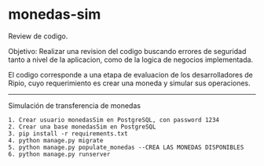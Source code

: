 # monedas-sim
Review de codigo.

Objetivo: Realizar una revision del codigo buscando errores de seguridad tanto a nivel de la aplicacion, como de la logica de negocios implementada.

El codigo corresponde a una etapa de evaluacion de los desarrolladores de Ripio, cuyo requerimiento es crear una moneda y simular sus operaciones.

------------------------------------------------------------------------------

Simulación de transferencia de monedas

    1. Crear usuario monedasSim en PostgreSQL, con password 1234
    2. Crear una base monedasSim en PostgreSQL
    3. pip install -r requirements.txt
    4. python manage.py migrate
    5. python manage.py populate_monedas --CREA LAS MONEDAS DISPONIBLES
    6. python manage.py runserver